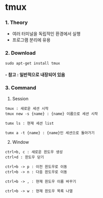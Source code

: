 # tmux

### 1. Theory ###
  - 여러 터미널을 독립적인 환경에서 실행
  - 프로그램 분리에 유용

### 2. Download ###
  ```
  sudo apt-get install tmux
  ```
  #### - 참고 : 일반적으로 내장되어 있음

### 3. Command ###

1. Session
  ```
  tmux : 새로운 세션 시작
  tmux new -s {name} : {name} 이름으로 세션 시작

  tumx ls : 현재 세션 list

  tumx a -t {name} : {name}인 세션으로 돌아가기
  ```

2. Window
  ```
  ctrl+b, c : 새로운 윈도우 생성
  ctrl+d : 윈도우 닫기

  ctrl+b -> p : 이전 윈도우로 이동
  ctrl+b -> n : 다음 윈도우로 이동
 
  ctrl+b -> , : 현재 윈도우 이름 바꾸기

  ctrl+b -> w : 현재 윈도우 목록 나열
  ```
